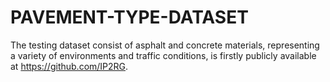 # PAVEMENT-TYPE-DATASET
The testing dataset consist of asphalt and concrete materials, representing a variety of environments and traffic conditions, is firstly publicly available at https://github.com/IP2RG.
